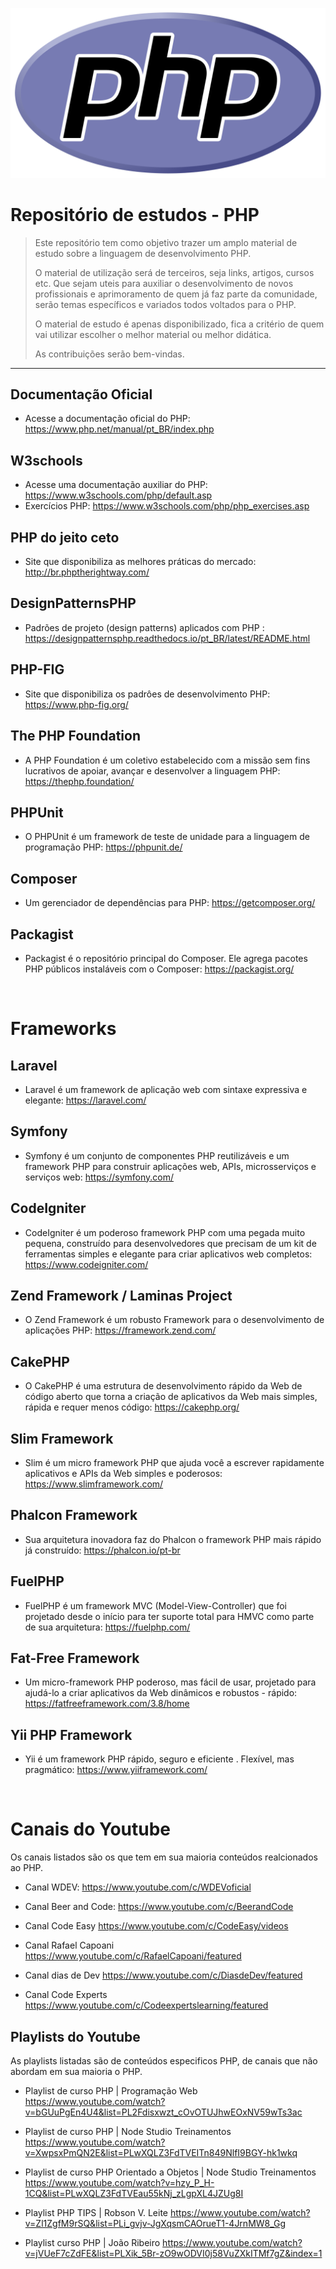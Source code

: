 <div align="center">

![logo php](new-php-logo.svg)

</div>


# Repositório de estudos - PHP

> Este repositório tem como objetivo trazer um amplo material de estudo sobre a linguagem de desenvolvimento PHP.
>
> O material de utilização será de terceiros, seja links, artigos, cursos etc. Que sejam uteis para auxiliar o desenvolvimento de novos profissionais e 
> aprimoramento de quem já faz parte da comunidade, serão temas específicos e variados todos voltados para o PHP.
>
> O material de estudo é apenas disponibilizado, fica a critério de quem vai utilizar escolher o melhor material ou melhor didática. 
>
> As contribuições serão bem-vindas.
<hr/>

## Documentação Oficial
- Acesse a documentação oficial do PHP: <https://www.php.net/manual/pt_BR/index.php>


## W3schools
- Acesse uma documentação auxiliar do PHP: <https://www.w3schools.com/php/default.asp>
- Exercícios PHP: <https://www.w3schools.com/php/php_exercises.asp>

    
## PHP do jeito ceto
- Site que disponibiliza as melhores práticas do mercado: <http://br.phptherightway.com/>


## DesignPatternsPHP
- Padrões de projeto (design patterns) aplicados com PHP : <https://designpatternsphp.readthedocs.io/pt_BR/latest/README.html>


## PHP-FIG
- Site que disponibiliza os padrôes de desenvolvimento PHP: <https://www.php-fig.org/>


## The PHP Foundation
- A PHP Foundation é um coletivo estabelecido com a missão sem fins lucrativos de apoiar, avançar e desenvolver a linguagem PHP: <https://thephp.foundation/>


## PHPUnit
- O PHPUnit é um framework de teste de unidade para a linguagem de programação PHP: <https://phpunit.de/>


## Composer
- Um gerenciador de dependências para PHP: <https://getcomposer.org/>


## Packagist
- Packagist é o repositório principal do Composer. Ele agrega pacotes PHP públicos instaláveis ​​com o Composer: <https://packagist.org/>

<br/>

# Frameworks

## Laravel
- Laravel é um framework de aplicação web com sintaxe expressiva e elegante: <https://laravel.com/>


## Symfony
- Symfony é um conjunto de componentes PHP reutilizáveis ​​e um framework PHP para construir aplicações web, APIs, microsserviços e serviços web: <https://symfony.com/>


## CodeIgniter 
- CodeIgniter é um poderoso framework PHP com uma pegada muito pequena, construído para desenvolvedores que precisam de um kit de ferramentas simples e elegante para criar aplicativos web completos: <https://www.codeigniter.com/>


## Zend Framework / Laminas Project
- O Zend Framework é um robusto Framework para o desenvolvimento de aplicações PHP: <https://framework.zend.com/>


## CakePHP
- O CakePHP é uma estrutura de desenvolvimento rápido da Web de código aberto que torna a criação de aplicativos da Web mais simples, rápida e requer menos código: <https://cakephp.org/>


## Slim Framework
- Slim é um micro framework PHP que ajuda você a escrever rapidamente aplicativos e APIs da Web simples e poderosos: <https://www.slimframework.com/>


## Phalcon Framework
- Sua arquitetura inovadora faz do Phalcon o framework PHP mais rápido já construído: <https://phalcon.io/pt-br>


## FuelPHP
- FuelPHP é um framework MVC (Model-View-Controller) que foi projetado desde o início para ter suporte total para HMVC como parte de sua arquitetura: <https://fuelphp.com/>


## Fat-Free Framework
- Um micro-framework PHP poderoso, mas fácil de usar, projetado para ajudá-lo a criar aplicativos da Web dinâmicos e robustos - rápido: <https://fatfreeframework.com/3.8/home>


## Yii PHP Framework
- Yii é um framework PHP rápido, seguro e eficiente . Flexível, mas pragmático: <https://www.yiiframework.com/>


<br/>

# Canais do Youtube
Os canais listados são os que tem em sua maioria conteúdos realcionados ao PHP.
- Canal WDEV: <https://www.youtube.com/c/WDEVoficial>

- Canal Beer and Code: <https://www.youtube.com/c/BeerandCode> 

- Canal Code Easy <https://www.youtube.com/c/CodeEasy/videos>

- Canal Rafael Capoani <https://www.youtube.com/c/RafaelCapoani/featured>

- Canal dias de Dev <https://www.youtube.com/c/DiasdeDev/featured>

- Canal Code Experts <https://www.youtube.com/c/Codeexpertslearning/featured>

## Playlists do Youtube
As playlists listadas são de conteúdos especificos PHP, de canais que não abordam em sua maioria o PHP.

- Playlist de curso PHP | Programação Web <https://www.youtube.com/watch?v=bGUuPgEn4U4&list=PL2Fdisxwzt_cOvOTUJhwEOxNV59wTs3ac>

- Playlist de curso PHP | Node Studio Treinamentos <https://www.youtube.com/watch?v=XwpsxPmQN2E&list=PLwXQLZ3FdTVEITn849NlfI9BGY-hk1wkq>

- Playlist de curso PHP Orientado a Objetos | Node Studio Treinamentos <https://www.youtube.com/watch?v=hzy_P_H-1CQ&list=PLwXQLZ3FdTVEau55kNj_zLgpXL4JZUg8I>

- Playlist PHP TIPS | Robson V. Leite <https://www.youtube.com/watch?v=Zl1ZgfM9rSQ&list=PLi_gvjv-JgXqsmCAOrueT1-4JrnMW8_Gg>

- Playlist curso PHP | João Ribeiro <https://www.youtube.com/watch?v=jVUeF7cZdFE&list=PLXik_5Br-zO9wODVI0j58VuZXkITMf7gZ&index=1>